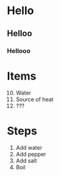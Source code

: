 # Hello
## Helloo
### Hellooo

# Items
10. Water
9. Source of heat
8. ???

# Steps
1. Add water
2. Add pepper
3. Add salt
4. Boil

